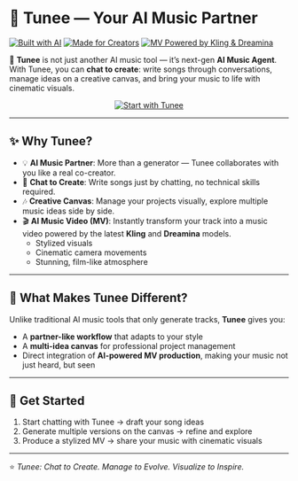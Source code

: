 # 🎵 Tunee — Your AI Music Partner

[![Built with AI](https://img.shields.io/badge/Built%20with-AI-blueviolet?style=for-the-badge&logo=openai)](https://www.tunee.ai)
[![Made for Creators](https://img.shields.io/badge/Made%20for-Creators-orange?style=for-the-badge&logo=musicbrainz)](https://www.tunee.ai)
[![MV Powered by Kling & Dreamina](https://img.shields.io/badge/MV%20Powered%20by-Kling%20%26%20Dreamina-ff69b4?style=for-the-badge&logo=youtube)](https://www.tunee.ai)

🚀 **Tunee** is not just another AI music tool — it’s next-gen **AI Music Agent**.  
With Tunee, you can **chat to create**: write songs through conversations, manage ideas on a creative canvas, and bring your music to life with cinematic visuals.  

<p align="center">
  <a href="https://www.tunee.ai" target="_blank">
    <img src="https://img.shields.io/badge/▶️%20Start%20with%20Tunee-blue?style=for-the-badge&logo=github" alt="Start with Tunee"/>
  </a>
</p>

---

## ✨ Why Tunee?
- 💡 **AI Music Partner**: More than a generator — Tunee collaborates with you like a real co-creator.  
- 🎤 **Chat to Create**: Write songs just by chatting, no technical skills required.  
- 🎶 **Creative Canvas**: Manage your projects visually, explore multiple music ideas side by side.  
- 🎬 **AI Music Video (MV)**: Instantly transform your track into a music video powered by the latest **Kling** and **Dreamina** models.  
  - Stylized visuals  
  - Cinematic camera movements  
  - Stunning, film-like atmosphere  

---

## 🚀 What Makes Tunee Different?
Unlike traditional AI music tools that only generate tracks, **Tunee** gives you:  
- A **partner-like workflow** that adapts to your style  
- A **multi-idea canvas** for professional project management  
- Direct integration of **AI-powered MV production**, making your music not just heard, but seen  

---

## 🌟 Get Started
1. Start chatting with Tunee → draft your song ideas  
2. Generate multiple versions on the canvas → refine and explore  
3. Produce a stylized MV → share your music with cinematic visuals  

---

⭐️ *Tunee: Chat to Create. Manage to Evolve. Visualize to Inspire.*  
